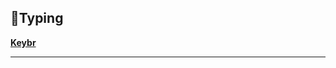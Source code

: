 

💬**Typing**                    
------------------------------------------------------------------------------------------------------------------------
[**Keybr**](https://www.keybr.com/)                                   

--------------------------------------------------------------------------------------------------------------------------

